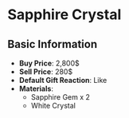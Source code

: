 # Sapphire Crystal

## Basic Information

- **Buy Price**: 2,800$
- **Sell Price**: 280$
- **Default Gift Reaction**: Like
- **Materials**:
  - Sapphire Gem x 2
  - White Crystal